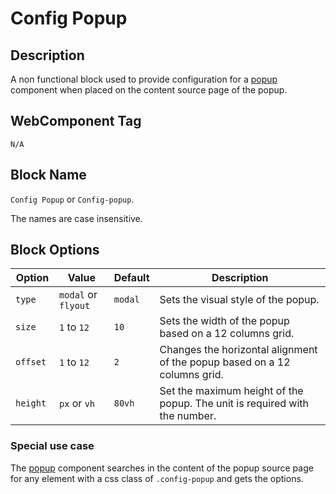 # Config Popup
## Description
A non functional block used to provide configuration for a [popup](./popup.md) component when placed on the content source page of the popup.

## WebComponent Tag
`N/A`

## Block Name

`Config Popup` or `Config-popup`.

The names are case insensitive.

## Block Options
| Option | Value | Default | Description |
|-|-|-|-|
| `type` | `modal` or `flyout` | `modal` | Sets the visual style of the popup. |
| `size` | `1` to `12` | `10` | Sets the width of the popup based on a 12 columns grid. |
| `offset` | `1` to `12` | `2` | Changes the horizontal alignment of the popup based on a 12 columns grid. |
| `height `| `px` or `vh` | `80vh` | Set the maximum height of the popup. The unit is required with the number.

### Special use case

The [popup](./popup.md) component searches in the content of the popup source page for any element with a css class of `.config-popup` and gets the options.
